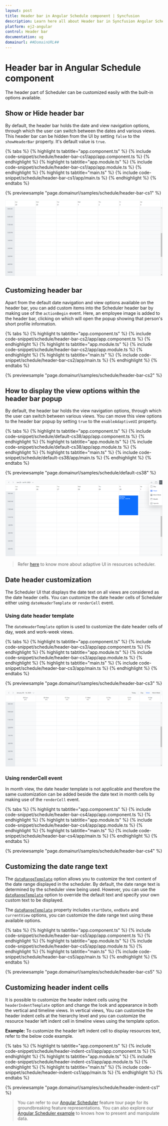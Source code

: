 ```yaml
---
layout: post
title: Header bar in Angular Schedule component | Syncfusion
description: Learn here all about Header bar in Syncfusion Angular Schedule component of Syncfusion Essential JS 2 and more.
platform: ej2-angular
control: Header bar 
documentation: ug
domainurl: ##DomainURL##
---
```


# Header bar in Angular Schedule component

The header part of Scheduler can be customized easily with the built-in options available.

## Show or Hide header bar

By default, the header bar holds the date and view navigation options, through which the user can switch between the dates and various views. This header bar can be hidden from the UI by setting `false` to the `showHeaderBar` property. It's default value is `true`.

{% tabs %}
{% highlight ts tabtitle="app.component.ts" %}
{% include code-snippet/schedule/header-bar-cs1/app/app.component.ts %}
{% endhighlight %}
{% highlight ts tabtitle="app.module.ts" %}
{% include code-snippet/schedule/header-bar-cs1/app/app.module.ts %}
{% endhighlight %}
{% highlight ts tabtitle="main.ts" %}
{% include code-snippet/schedule/header-bar-cs1/app/main.ts %}
{% endhighlight %}
{% endtabs %}
  
{% previewsample "page.domainurl/samples/schedule/header-bar-cs1" %}

![Hide Header Bar](images/schedule-hide-header-bar.png)

## Customizing header bar

Apart from the default date navigation and view options available on the header bar, you can add custom items into the Scheduler header bar by making use of the `actionBegin` event. Here, an employee image is added to the header bar, clicking on which will open the popup showing that person's short profile information.

{% tabs %}
{% highlight ts tabtitle="app.component.ts" %}
{% include code-snippet/schedule/header-bar-cs2/app/app.component.ts %}
{% endhighlight %}
{% highlight ts tabtitle="app.module.ts" %}
{% include code-snippet/schedule/header-bar-cs2/app/app.module.ts %}
{% endhighlight %}
{% highlight ts tabtitle="main.ts" %}
{% include code-snippet/schedule/header-bar-cs2/app/main.ts %}
{% endhighlight %}
{% endtabs %}
  
{% previewsample "page.domainurl/samples/schedule/header-bar-cs2" %}

## How to display the view options within the header bar popup

By default, the header bar holds the view navigation options, through which the user can switch between various views. You can move this view options to the header bar popup by setting `true` to the `enableAdaptiveUI` property.

{% tabs %}
{% highlight ts tabtitle="app.component.ts" %}
{% include code-snippet/schedule/default-cs38/app/app.component.ts %}
{% endhighlight %}
{% highlight ts tabtitle="app.module.ts" %}
{% include code-snippet/schedule/default-cs38/app/app.module.ts %}
{% endhighlight %}
{% highlight ts tabtitle="main.ts" %}
{% include code-snippet/schedule/default-cs38/app/main.ts %}
{% endhighlight %}
{% endtabs %}
  
{% previewsample "page.domainurl/samples/schedule/default-cs38" %}

![Displaying Header Bar Popup](images/schedule-header-bar-popup.png)

> Refer [here](./resources/#adaptive-ui-in-desktop) to know more about adaptive UI in resources scheduler.

## Date header customization

The Scheduler UI that displays the date text on all views are considered as the date header cells. You can customize the date header cells of Scheduler either using `dateHeaderTemplate` or `renderCell` event.

### Using date header template

The `dateHeaderTemplate` option is used to customize the date header cells of day, week and work-week views.

{% tabs %}
{% highlight ts tabtitle="app.component.ts" %}
{% include code-snippet/schedule/header-bar-cs3/app/app.component.ts %}
{% endhighlight %}
{% highlight ts tabtitle="app.module.ts" %}
{% include code-snippet/schedule/header-bar-cs3/app/app.module.ts %}
{% endhighlight %}
{% highlight ts tabtitle="main.ts" %}
{% include code-snippet/schedule/header-bar-cs3/app/main.ts %}
{% endhighlight %}
{% endtabs %}
  
{% previewsample "page.domainurl/samples/schedule/header-bar-cs3" %}

![Date Header Customization](images/schedule-customize-dateheader.png)

### Using renderCell event

In month view, the date header template is not applicable and therefore the same customization can be added beside the date text in month cells by making use of the `renderCell` event.

{% tabs %}
{% highlight ts tabtitle="app.component.ts" %}
{% include code-snippet/schedule/header-bar-cs4/app/app.component.ts %}
{% endhighlight %}
{% highlight ts tabtitle="app.module.ts" %}
{% include code-snippet/schedule/header-bar-cs4/app/app.module.ts %}
{% endhighlight %}
{% highlight ts tabtitle="main.ts" %}
{% include code-snippet/schedule/header-bar-cs4/app/main.ts %}
{% endhighlight %}
{% endtabs %}
  
{% previewsample "page.domainurl/samples/schedule/header-bar-cs4" %}

## Customizing the date range text

The [`dateRangeTemplate`](../api/schedule/#daterangetemplate) option allows you to customize the text content of the date range displayed in the scheduler. By default, the date range text is determined by the scheduler view being used. However, you can use the [`dateRangeTemplate`](../api/schedule/#daterangetemplate) option to override the default text and specify your own custom text to be displayed.

The [`dateRangeTemplate`](../api/schedule/#daterangetemplate) property includes `startDate`, `endDate` and `currentView` options, you can customize the date range text using these available options.

{% tabs %}
{% highlight ts tabtitle="app.component.ts" %}
{% include code-snippet/schedule/header-bar-cs5/app/app.component.ts %}
{% endhighlight %}
{% highlight ts tabtitle="app.module.ts" %}
{% include code-snippet/schedule/header-bar-cs5/app/app.module.ts %}
{% endhighlight %}
{% highlight ts tabtitle="main.ts" %}
{% include code-snippet/schedule/header-bar-cs5/app/main.ts %}
{% endhighlight %}
{% endtabs %}
  
{% previewsample "page.domainurl/samples/schedule/header-bar-cs5" %}

## Customizing header indent cells

It is possible to customize the header indent cells using the `headerIndentTemplate` option and change the look and appearance in both the vertical and timeline views. In vertical views, You can customize the header indent cells at the hierarchy level and you can customize the resource header left indent cell in timeline views using the template option.

**Example:** To customize the header left indent cell to display resources text, refer to the below code example.

{% tabs %}
{% highlight ts tabtitle="app.component.ts" %}
{% include code-snippet/schedule/header-indent-cs1/app/app.component.ts %}
{% endhighlight %}
{% highlight ts tabtitle="app.module.ts" %}
{% include code-snippet/schedule/header-indent-cs1/app/app.module.ts %}
{% endhighlight %}
{% highlight ts tabtitle="main.ts" %}
{% include code-snippet/schedule/header-indent-cs1/app/main.ts %}
{% endhighlight %}
{% endtabs %}
  
{% previewsample "page.domainurl/samples/schedule/header-indent-cs1" %}

> You can refer to our [Angular Scheduler](https://www.syncfusion.com/angular-ui-components/angular-scheduler) feature tour page for its groundbreaking feature representations. You can also explore our [Angular Scheduler example](https://ej2.syncfusion.com/angular/demos/#/material/schedule/overview) to knows how to present and manipulate data.
